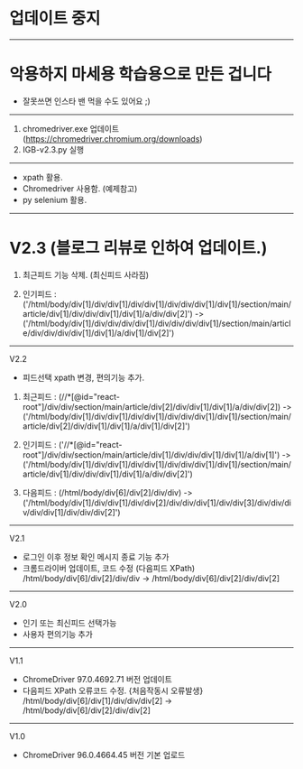 # 업데이트 중지
--------
# 악용하지 마세용 학습용으로 만든 겁니다
- 잘못쓰면 인스타 밴 먹을 수도 있어요 ;)

----
1. chromedriver.exe 업데이트 (https://chromedriver.chromium.org/downloads)
2. IGB-v2.3.py 실행
----
- xpath 활용.
- Chromedriver 사용함. (예제참고)
- py selenium 활용.
----
# V2.3 (블로그 리뷰로 인하여 업데이트.)
 1. 최근피드 기능 삭제. (최신피드 사라짐)
 
 2. 인기피드 : ('/html/body/div[1]/div/div[1]/div/div[1]/div/div/div[1]/div[1]/section/main/article/div[1]/div/div/div[1]/div[1]/a/div/div[2]') -> ('/html/body/div[1]/div/div/div/div[1]/div/div/div/div[1]/section/main/article/div/div/div/div[1]/div[1]/a/div[1]/div[2]')
----
V2.2
- 피드선택 xpath 변경, 편의기능 추가.
 1. 최근피드 : (//*[@id="react-root"]/div/div/section/main/article/div[2]/div/div[1]/div[1]/a/div/div[2]) -> ('/html/body/div[1]/div/div[1]/div/div[1]/div/div/div[1]/div[1]/section/main/article/div[2]/div/div[1]/div[1]/a/div[1]/div[2]')

 2. 인기피드 : ('//*[@id="react-root"]/div/div/section/main/article/div[1]/div/div/div[1]/div[1]/a/div[1]') -> ('/html/body/div[1]/div/div[1]/div/div[1]/div/div/div[1]/div[1]/section/main/article/div[1]/div/div/div[1]/div[1]/a/div/div[2]')

 3. 다음피드 : (/html/body/div[6]/div[2]/div/div) -> ('/html/body/div[1]/div/div[1]/div/div[2]/div/div/div[1]/div/div[3]/div/div/div/div/div[1]/div/div/div[2]')

----
V2.1 
- 로그인 이후 정보 확인 메시지 종료 기능 추가
- 크롬드라이버 업데이트, 코드 수정 (다음피드 XPath)
/html/body/div[6]/div[2]/div/div -> /html/body/div[6]/div[2]/div/div[2]
----
V2.0 
- 인기 또는 최신피드 선택가능 
- 사용자 편의기능 추가
----
V1.1 
- ChromeDriver 97.0.4692.71 버전 업데이트
- 다음피드 XPath 오류코드 수정. {처음작동시 오류발생}
/html/body/div[6]/div[1]/div/div/div[2] -> /html/body/div[6]/div[2]/div/div[2]
----
V1.0 
- ChromeDriver 96.0.4664.45 버전 기본 업로드


